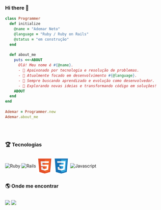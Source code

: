 ### Hi there 👋
```ruby 
class Programmer
  def initialize
    @name = "Ademar Neto"
    @language = "Ruby / Ruby on Rails"
    @status = "em construção"
  end

  def about_me
    puts <<~ABOUT
      Olá! Meu nome é #{@name}.
      - 🌟 Apaixonado por tecnologia e resolução de problemas.
      - 🔭 Atualmente focado em desenvolvimento #{@language}.
      - 🚀 Sempre buscando aprendizado e evolução como desenvolvedor.
      - 🌱 Explorando novas ideias e transformando código em soluções!
    ABOUT
  end
end

Ademar = Programmer.new
Ademar.about_me
	
```

<div style="display: inline_block"><br>
  
### 🏆 Tecnologias
  
## 
          
  <img align="center" alt="Ruby" height="50" width="50" src="https://cdn.jsdelivr.net/gh/devicons/devicon@latest/icons/ruby/ruby-original.svg"/>          
  <img align="center" alt="Rails" height="50" width="50" src="https://cdn.jsdelivr.net/gh/devicons/devicon@latest/icons/rails/rails-original-wordmark.svg"/>          
  <img align="center" alt="HTML" height="50" width="50" src="https://raw.githubusercontent.com/devicons/devicon/master/icons/html5/html5-original.svg">
  <img align="center" alt="CSS" height="50" width="50" src="https://raw.githubusercontent.com/devicons/devicon/master/icons/css3/css3-original.svg"> 
  <img align="center" alt="Javascript" height="50" width="50" src="https://cdn.jsdelivr.net/gh/devicons/devicon/icons/javascript/javascript-original.svg" />

  <div align="center">


  
</div>  


  ##

<div> 

  <p align="left">
</div>  

  ### 🌎 Onde me encontrar
  
##
  
<div>
  <a href="https://discord.com/channels/@ademarnetodev" target="_blank"><img src="https://img.shields.io/badge/Discord-7289DA?style=for-the-badge&logo=discord&logoColor=white" target="_blank"></a> 
  <a href="https://www.linkedin.com/in/ademar-neto-dev/" target="_blank"><img src="https://img.shields.io/badge/-LinkedIn-%230077B5?style=for-the-badge&logo=linkedin&logoColor=white" target="_blank"></a> 







  
```ruby 


	
```
